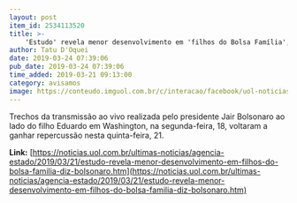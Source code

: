 ```yaml
---
layout: post
item_id: 2534113520
title: >-
    'Estudo' revela menor desenvolvimento em 'filhos do Bolsa Família', diz Bolsonaro
author: Tatu D'Oquei
date: 2019-03-24 07:39:06
pub_date: 2019-03-24 07:39:06
time_added: 2019-03-21 09:13:00
category: avisamos
image: https://conteudo.imguol.com.br/c/interacao/facebook/uol-noticias-600px.jpg
---
```


Trechos da transmissão ao vivo realizada pelo presidente Jair Bolsonaro ao lado do filho Eduardo em Washington, na segunda-feira, 18, voltaram a ganhar repercussão nesta quinta-feira, 21.

**Link:** [https://noticias.uol.com.br/ultimas-noticias/agencia-estado/2019/03/21/estudo-revela-menor-desenvolvimento-em-filhos-do-bolsa-familia-diz-bolsonaro.htm](https://noticias.uol.com.br/ultimas-noticias/agencia-estado/2019/03/21/estudo-revela-menor-desenvolvimento-em-filhos-do-bolsa-familia-diz-bolsonaro.htm)

